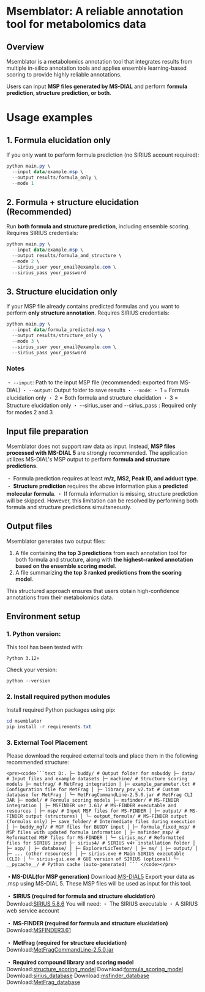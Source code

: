 # Msemblator: A reliable annotation tool for metabolomics data
## Overview
Msemblator is a metabolomics annotation tool that integrates results from multiple in-silico annotation tools and applies ensemble learning-based scoring to provide highly reliable annotations.

Users can input **MSP files generated by MS-DIAL** and perform **formula prediction, structure prediction, or both**.

# Usage examples
## 1. Formula elucidation only
If you only want to perform formula prediction (no SIRIUS account required):

``` PowerShell
python main.py \
  --input data/example.msp \
  --output results/formula_only \
  --mode 1
```

## 2. Formula + structure elucidation (Recommended)
Run **both formula and structure prediction**, including ensemble scoring. Requires SIRIUS credentials:

``` PowerShell
python main.py \
  --input data/example.msp \
  --output results/formula_and_structure \
  --mode 2 \
  --sirius_user your_email@example.com \
  --sirius_pass your_password
```

## 3. Structure elucidation only
If your MSP file already contains predicted formulas and you want to perform **only structure annotation**. Requires SIRIUS credentials:

``` PowerShell
python main.py \
  --input data/formula_predicted.msp \
  --output results/structure_only \
  --mode 3 \
  --sirius_user your_email@example.com \
  --sirius_pass your_password
```

### Notes
・ `--input`: Path to the input MSP file (recommended: exported from MS-DIAL)
・ `--output`: Output folder to save results
・ `--mode`: 
   ・ 1 = Formula elucidation only
   ・ 2 = Both formula and structure elucidation
   ・ 3 = Structure elucidation only
・ --sirius_user and --sirius_pass : Required only for modes 2 and 3

## Input file preparation
Msemblator does not support raw data as input. Instead, **MSP files processed with MS-DIAL 5** are strongly recommended. The application utilizes MS-DIAL's MSP output to perform **formula and structure predictions**.

・ Formula prediction requires at least **m/z, MS2, Peak ID, and adduct type**.
・ **Structure prediction** requires the above information plus a **predicted molecular formula**.
・ If formula information is missing, structure prediction will be skipped. However, this limitation can be resolved by performing both formula and structure predictions simultaneously.

## Output files
Msemblator generates two output files:
1. A file containing **the top 3 predictions** from each annotation tool for both formula and structure, along with **the highest-ranked annotation based on the ensemble scoring model**.
2. A file summarizing **the top 3 ranked predictions from the scoring model**.

This structured approach ensures that users obtain high-confidence annotations from their metabolomics data.

## Environment setup
### 1. Python version:
This tool has been tested with:
```
Python 3.12+
```

Check your version:
``` PowerShell
python --version
```

### 2. Install required python modules
Install required Python packages using pip:
``` PowerShell
cd msemblator 
pip install -r requirements.txt
```

### 3. External Tool Placement
Please download the required external tools and place them in the following recommended structure:
```
<pre><code>```text D:. ├─ buddy/ # Output folder for msbuddy ├─ data/ # Input files and example datasets ├─ machine/ # Structure scoring models ├─ metfrag/ # MetFrag integration │ ├─ example_parameter.txt # Configuration file for MetFrag │ ├─ library_psv_v2.txt # Custom database for MetFrag │ └─ MetFragCommandLine-2.5.0.jar # MetFrag CLI JAR ├─ model/ # Formula scoring models ├─ msfinder/ # MS-FINDER integration │ ├─ MSFINDER ver 3.61/ # MS-FINDER executable and resources │ ├─ msp/ # Input MSP files for MS-FINDER │ ├─ output/ # MS-FINDER output (structures) │ └─ output_formula/ # MS-FINDER output (formulas only) ├─ save_folder/ # Intermediate files during execution │ ├─ buddy_mgf/ # MGF files for BUDDY input │ ├─ formula_fixed_msp/ # MSP files with updated formula information │ ├─ msfinder_msp/ # Reformatted MSP files for MS-FINDER │ └─ sirius_ms/ # Reformatted files for SIRIUS input ├─ sirius4/ # SIRIUS v4+ installation folder │ ├─ app/ │ ├─ database/ │ ├─ ExplorerLicTester/ │ ├─ ms/ │ ├─ output/ │ ├─ ... (other resources) │ ├─ sirius.exe # Main SIRIUS executable (CLI) │ └─ sirius-gui.exe # GUI version of SIRIUS (optional) └─ __pycache__/ # Python cache (auto-generated) ``` </code></pre>
```


**・MS-DIAL(for MSP generation)**
Download:[MS-DIAL5](https://systemsomicslab.github.io/compms/msdial/main.html)
Export your data as .msp using MS-DIAL 5.
These MSP files will be used as input for this tool.

**・ SIRIUS (required for formula and structure elucidation)**
Download:[SIRIUS 5.8.6](https://github.com/sirius-ms/sirius/releases/tag/v5.8.6)
You will need:
・ The SIRIUS executable
・ A SIRIUS web service account

**・ MS-FINDER (required for formula and structure elucidation)**
Download:[MSFINDER3.61](https://github.com/systemsomicslab/MsdialWorkbench/releases/tag/MSFINDER-v3.61)

**・ MetFrag (required for structure elucidation)**
Download:[MetFragCommandLine-2.5.0.jar](https://github.com/ipb-halle/MetFragRelaunched/releases/tag/v2.5.0)

**・ Required compound library and scoring model**
Download:[structure_scoring_model](https://github.com/ipb-halle/MetFragRelaunched/releases/tag/v2.5.0)
Download:[formula_scoring_model](https://github.com/ipb-halle/MetFragRelaunched/releases/tag/v2.5.0)
Download:[sirius_database](https://github.com/ipb-halle/MetFragRelaunched/releases/tag/v2.5.0)
Download:[msfinder_database](https://github.com/ipb-halle/MetFragRelaunched/releases/tag/v2.5.0)
Download:[MetFrag_database](https://github.com/ipb-halle/MetFragRelaunched/releases/tag/v2.5.0)










